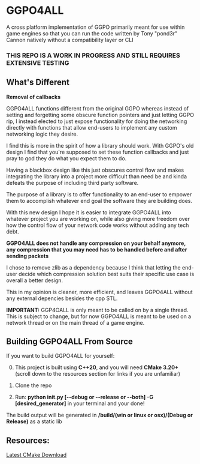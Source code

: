 # GGPO4ALL
A cross platform implementation of GGPO primarily meant for use within game engines so that you can run the code written by Tony "pond3r" Cannon natively without a compatibility layer or CLI

### THIS REPO IS A WORK IN PROGRESS AND STILL REQUIRES EXTENSIVE TESTING

## What's Different

__Removal of callbacks__

GGPO4ALL functions different from the original GGPO whereas instead of setting and forgetting some obscure function pointers and just letting GGPO rip, I instead elected to just expose functionality for doing the networking directly with functions that allow end-users to implement any custom networking logic they desire.

I find this is more in the spirit of how a library should work. With GGPO's old design I find that you're supposed to set these function callbacks and just pray to god they do what you expect them to do.

Having a blackbox design like this just obscures control flow and makes integrating the library into a project more difficult than need be and kinda defeats the purpose of including third party software.

The purpose of a library is to offer functionality to an end-user to empower them to accomplish whatever end goal the software they are building does.

With this new design I hope it is easier to integrate GGPO4ALL into whatever project you are working on, while also giving more freedom over how the control flow of your network code works without adding any tech debt.

__GGPO4ALL does not handle any compression on your behalf anymore, any compression that you may need has to be handled before and after sending packets__

I chose to remove zlib as a dependency because I think that letting the end-user decide which compression solution best suits their specific use case is overall a better design.

This in my opinion is cleaner, more efficient, and leaves GGPO4ALL without any external depencies besides the cpp STL.

__IMPORTANT:__ GGP4OALL is only meant to be called on by a single thread. This is subject to change, but for now GGPO4ALL is meant to be used on a network thread or on the main thread of a game engine.

## Building GGPO4ALL From Source

If you want to build GGPO4ALL for yourself:

0. This project is built using __C++20__, and you will need __CMake 3.20+__ (scroll down to the resources section for links if you are unfamiliar)

1. Clone the repo

2. Run: __python init.py [--debug or --release or --both] -G [desired_generator]__ in your terminal and your done!

The build output will be generated in __/build/(win or linux or osx)/(Debug or Release)__ as a static lib

## Resources:

[Latest CMake Download](https://cmake.org/download/)